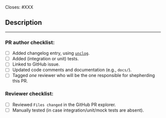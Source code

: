 <!-- < < < < < < < < < < < < < < < < < < < < < < < < < < < < < < < < < ☺
v                               ✰  Thanks for creating a PR! ✰
v    Before smashing the submit button please review the checkboxes.
v    If a checkbox is n/a - please still include it but + a little note why
☺ > > > > > > > > > > > > > > > > > > > > > > > > > > > > > > > > >  -->

Closes: #XXX

## Description

<!-- Add a description of the changes that this PR introduces and the files that
are the most critical to review.
-->


______

### PR author checklist:
- [ ] Added changelog entry, using [`unclog`](https://github.com/informalsystems/unclog).
- [ ] Added (integration or unit) tests.
- [ ] Linked to GitHub issue.
- [ ] Updated code comments and documentation (e.g., `docs/`).
- [ ] Tagged *one* reviewer who will be the one responsible for shepherding this PR.

### Reviewer checklist:

- [ ] Reviewed `Files changed` in the GitHub PR explorer.
- [ ] Manually tested (in case integration/unit/mock tests are absent).
